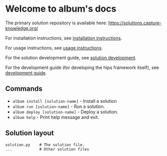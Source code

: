 # Welcome to album's docs

The primary solution repository is available here: https://solutions.capture-knowledge.org/

For installation instructions, see [installation instructions](installation-instructions).

For usage instructions, see [usage instructions](usage-instructions).

For the solution development guide, see [solution development](solution-development).

For the development guide (for developing the hips framework itself),
see [development guide](development-guide).

## Commands

* `album install [solution-name]` - Install a solution
* `album run [solution-name]` - Run a solution.
* `album deploy [solution-name]` - Deploy a solution.
* `album help` - Print help message and exit.

## Solution layout

    solution.py    # The solution file.
    ...            # Other solution files
